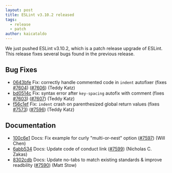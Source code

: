 ```yaml
---
layout: post
title: ESLint v3.10.2 released
tags:
  - release
  - patch
author: kaicataldo
---
```


We just pushed ESLint v3.10.2, which is a patch release upgrade of ESLint. This release  fixes several bugs found in the previous release.










## Bug Fixes


* [0643bfe](https://github.com/eslint/eslint/commit/0643bfe) Fix: correctly handle commented code in `indent` autofixer (fixes [#7604](https://github.com/eslint/eslint/issues/7604)) ([#7606](https://github.com/eslint/eslint/issues/7606)) (Teddy Katz)
* [bd0514c](https://github.com/eslint/eslint/commit/bd0514c) Fix: syntax error after `key-spacing` autofix with comment (fixes [#7603](https://github.com/eslint/eslint/issues/7603)) ([#7607](https://github.com/eslint/eslint/issues/7607)) (Teddy Katz)
* [f56c1ef](https://github.com/eslint/eslint/commit/f56c1ef) Fix: `indent` crash on parenthesized global return values (fixes [#7573](https://github.com/eslint/eslint/issues/7573)) ([#7596](https://github.com/eslint/eslint/issues/7596)) (Teddy Katz)




## Documentation


* [100c6e1](https://github.com/eslint/eslint/commit/100c6e1) Docs: Fix example for curly "multi-or-nest" option ([#7597](https://github.com/eslint/eslint/issues/7597)) (Will Chen)
* [6abb534](https://github.com/eslint/eslint/commit/6abb534) Docs: Update code of conduct link ([#7599](https://github.com/eslint/eslint/issues/7599)) (Nicholas C. Zakas)
* [8302cdb](https://github.com/eslint/eslint/commit/8302cdb) Docs: Update no-tabs to match existing standards & improve readbility ([#7590](https://github.com/eslint/eslint/issues/7590)) (Matt Stow)
